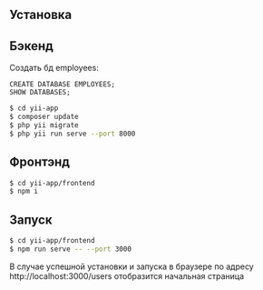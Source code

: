 ## Установка
## Бэкенд
Создать бд employees:
```mysql
CREATE DATABASE EMPLOYEES;
SHOW DATABASES;
```

```bash
$ cd yii-app
$ composer update
$ php yii migrate
$ php yii run serve --port 8000
```

## Фронтэнд
```bash
$ cd yii-app/frontend
$ npm i
```

## Запуск
```bash
$ cd yii-app/frontend
$ npm run serve -- --port 3000
```
В случае успешной установки и запуска в браузере по адресу http://localhost:3000/users отобразится начальная страница
